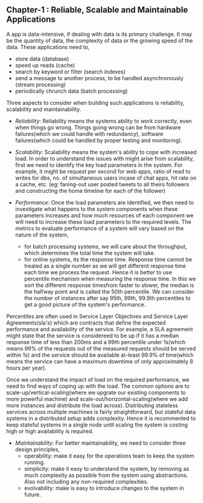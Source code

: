 ## Chapter-1 : Reliable, Scalable and Maintainable Applications

A app is data-intensive, if dealing with data is its primary challenge. It may be the quantity of data, the complexity of data or the growing speed of the data. These applications need to,
- store data (database)
- speed up reads (cache)
- search by keyword or filter (search indexes)
- send a message to another process, to be handled asynchronously (stream processing)
- periodically chrunch data (batch processing)

Three aspects to consider when building such applications is reliability, scalability and maintainability.

- *Reliability*: Reliability means the systems ability to work correctly, even when things go wrong. Things going wrong can be from hardware failures(which we could handle with redundancy), software failures(which could be handled by proper testing and monitoring).

- *Scalability*: Scalability means the system's ability to cope with increased load. In order to understand the issues with might arise from scalability, first we need to identify the key load parameters in the system. For example, it might be request per second for web apps, ratio of read to writes for dbs, no. of simultaneous users incase of chat apps, hit rate on a cache, etc. 
(eg: faning-out user posted tweets to all theirs followers and constructing the home timeline for each of the follower)

- *Performance*: Once the load parameters are identified, we then need to investigate what happens to the system components when these parameters increases and how much resources of each component we will need to increase these load parameters to the required levels. The metrics to evaluate performance of a system will vary based on the nature of the system,
   - for batch processing systems, we will care about the throughput, which determines the total time the system will take.
   - for online systems, its the response time. Response time cannot be treated as a single number as we will get different response time each time we process the request. Hence it is better to use percentile mechanism when measuring the response time. In this we sort the different response timesfrom faster to slower, the median is the halfway point and is called the 50th percentile. We can consider the number of instances after say 95th, 99th, 99.9th percentiles to get a good picture of the system's performance.

Percentiles are often used in Service Layer Objectives and Service Layer Agreements(sla's) which are contracts that define the expected performance and availability of the service. For example, a SLA agreement might state that the service is considereed to be up if it has a median response time of less than 200ms and a 99th percentile under 1s(which means 99% of the requests out of the measured requests should be served within 1s) and the service should be available at-least 99.9% of time(which means the service can have a maximum downtime of only approximately 8 hours per year).

Once we understand the impact of load on the required performance, we need to find ways of coping up with the load. The common options are to scale-up/vertical-scaling(where we upgrate our existing components to more powerful machine) and scale-out/horizontal-scaling(where we add more instances and distribute the load across). Distributing stateless services across multiple machines is fairly straightforward, but stateful data systems in a distributed setup adds complexity. Hence it is recommented to keep stateful systems in a single node until scaling the system is costing high or high availability is required. 

- *Maintainability*: For better maintainability, we need to consider three design principles,
    - operability: make it easy for the operations team to keep the system running.
    - simplicity: make it easy to understand the system, by removing as much complexity as possible from the system using abstractions. Also not including any non-required complexities.
    - evolvability: make is easy to introduce changes to the system in future.
